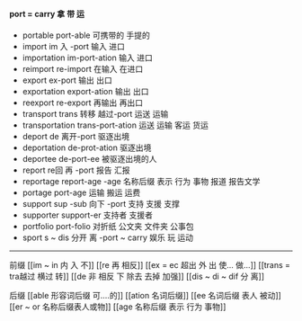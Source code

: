 #### port = carry 拿 带 运

- portable port-able 可携带的 手提的
- import im 入 -port  输入 进口
- importation im-port-ation 输入 进口
- reimport re-import 在输入 在进口
- export ex-port  输出 出口
- exportation export-ation 输出 出口
- reexport re-export 再输出 再出口
- transport trans 转移 越过-port 运送 运输
- transportation trans-port-ation 运送 运输 客运 货运
- deport de 离开-port 驱逐出境
- deportation de-prot-ation 驱逐出境 
- deportee de-port-ee 被驱逐出境的人
- report re回 再 -port 报告 汇报
- reportage report-age -age 名称后缀 表示 行为 事物   报道  报告文学
- portage port-age 运输 搬运 运费
- support sup -sub 向下 -port 支持 支援 支撑
- supporter support-er 支持者 支援者
- portfolio port-folio 对折纸     公文夹 文件夹  公事包
- sport   s ~ dis 分开 离 -port ~ carry  娱乐 玩 运动

---
前缀 
[[im  ~ in 内 入  不]]
[[re  再  相反]]
[[ex  = ec 超出 外 出 使... 做...]]
[[trans  = tra越过 横过 转]]
[[de   非 相反 下 除去 去掉 加强]]
[[dis  ~ di ~ dif 分 离]]


后缀
[[able  形容词后缀 可....的]]
[[ation 名词后缀]]
[[ee 名词后缀 表人 被动]]
[[er  ~ or 名称后缀表人或物]]
[[age 名称后缀 表示 行为 事物]]